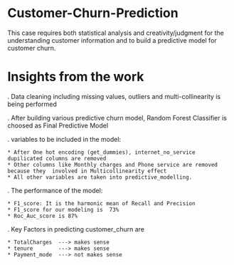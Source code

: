 # Customer-Churn-Prediction
This case requires both statistical analysis and creativity/judgment for the understanding  customer information and to build a predictive model for customer churn.

# Insights from the work
. Data cleaning including missing values, outliers and multi-collinearity is being performed

. After building various predictive churn model, Random Forest Classifier is choosed as Final Predictive Model

. variables to be included in the model:

    * After One hot encoding (get_dummies), internet_no_service dupilicated columns are removed
    * Other columns like Monthly charges and Phone service are removed because they  involved in Multicollinearity effect
    * All other variables are taken into predictive_modelling.

. The performance of the model:

    * F1_score: It is the harmonic mean of Recall and Precision
    * F1_score for our modeling is  73%
    * Roc_Auc_score is 87%


. Key Factors in predicting customer_churn are

    * TotalCharges  ---> makes sense
    * tenure        ---> makes sense
    * Payment_mode  ---> not makes sense
